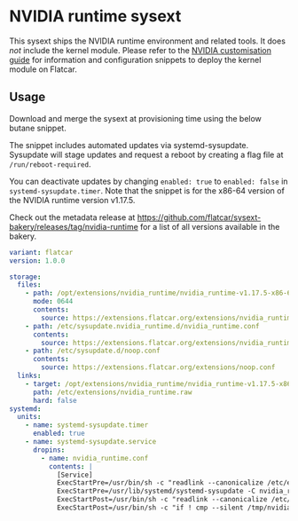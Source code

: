 # NVIDIA runtime sysext

This sysext ships the NVIDIA runtime environment and related tools.
It does _not_ include the kernel module.
Please refer to the [NVIDIA customisation guide](https://www.flatcar.org/docs/latest/setup/customization/using-nvidia/)
for information and configuration snippets to deploy the kernel module on Flatcar.

## Usage

Download and merge the sysext at provisioning time using the below butane snippet.

The snippet includes automated updates via systemd-sysupdate.
Sysupdate will stage updates and request a reboot by creating a flag file at `/run/reboot-required`.

You can deactivate updates by changing `enabled: true` to `enabled: false` in `systemd-sysupdate.timer`.
Note that the snippet is for the x86-64 version of the NVIDIA runtime version v1.17.5.

Check out the metadata release at https://github.com/flatcar/sysext-bakery/releases/tag/nvidia-runtime for a list of all versions available in the bakery.

```yaml
variant: flatcar
version: 1.0.0

storage:
  files:
    - path: /opt/extensions/nvidia_runtime/nvidia_runtime-v1.17.5-x86-64.raw
      mode: 0644
      contents:
        source: https://extensions.flatcar.org/extensions/nvidia_runtime-v1.17.5-x86-64.raw
    - path: /etc/sysupdate.nvidia_runtime.d/nvidia_runtime.conf
      contents:
        source: https://extensions.flatcar.org/extensions/nvidia_runtime.conf
    - path: /etc/sysupdate.d/noop.conf
      contents:
        source: https://extensions.flatcar.org/extensions/noop.conf
  links:
    - target: /opt/extensions/nvidia_runtime/nvidia_runtime-v1.17.5-x86-64.raw
      path: /etc/extensions/nvidia_runtime.raw
      hard: false
systemd:
  units:
    - name: systemd-sysupdate.timer
      enabled: true
    - name: systemd-sysupdate.service
      dropins:
        - name: nvidia_runtime.conf
          contents: |
            [Service]
            ExecStartPre=/usr/bin/sh -c "readlink --canonicalize /etc/extensions/nvidia_runtime.raw > /tmp/nvidia_runtime"
            ExecStartPre=/usr/lib/systemd/systemd-sysupdate -C nvidia_runtime update
            ExecStartPost=/usr/bin/sh -c "readlink --canonicalize /etc/extensions/nvidia_runtime.raw > /tmp/nvidia_runtime-new"
            ExecStartPost=/usr/bin/sh -c "if ! cmp --silent /tmp/nvidia_runtime /tmp/nvidia_runtime-new; then touch /run/reboot-required; fi"
```
